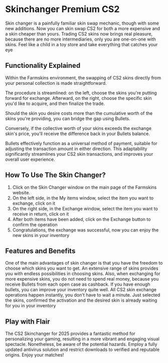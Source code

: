 # Skinchanger Premium CS2 
Skin changer is a painfully familiar skin swap mechanic, though with some new additions. Now you can skin swap CS2 for both a more expensive and a skin cheaper than yours.
Trading CS2 skins now brings real pleasure, because there are no more intermediaries, only you are one-on-one with skins. Feel like
a child in a toy store and take everything that catches your eye


## Functionality Explained

Within the Farmskins environment, the swapping of CS2 skins directly from your personal collection is made straightforward.

The procedure is streamlined: on the left, choose the skins you're putting forward for exchange. Afterward, on the right, choose the specific skin you'd like to acquire, and then finalize the trade.

Should the skin you desire costs more than the cumulative worth of the skins you're providing, you can bridge the gap using Bullets.

Conversely, if the collective worth of your skins exceeds the exchange skin's price, you'll receive the difference back in your Bullets balance.

Bullets effectively function as a universal method of payment, suitable for adjusting the transaction amount in either direction. This adaptability significantly streamlines your CS2 skin transactions, and improves your overall user experience.

## How To Use The Skin Changer?
1. Click on the Skin Changer window on the main page of the Farmskins website.
2. On the left side, in the My items window, select the item you want to exchange, click on it
3. On the right side, in the Exchange window, select the item you want to receive in return, click on it
4. After both items have been added, click on the Exchange button to confirm the operation
5. Congratulations, the exchange was successful, now you can enjoy the new skins in your inventory
## Features and Benefits
One of the main advantages of skin changer is that you have the freedom to choose which skins you want to get. An extensive
range of skins provides you with endless possibilities in choosing skins.
Also, when exchanging for more expensive skins, you do not need to spend real money, because you receive Bullets from each
open case as cashback. If you have enough bullets, you can improve your inventory quite well.
All CS2 skin exchange operations happen instantly, you don't have to wait a minute. Just selected the skins, confirmed the
activation and the desired skin is already waiting for you in your inventory

## Play with Flair

The CS2 Skinchanger for 2025 provides a fantastic method for personalizing your gaming, resulting in a more vibrant and engaging visual spectacle. Nonetheless, be aware of the potential hazards. Employ a fully updated antivirus solution and restrict downloads to verified and reputable origins. Enjoy your matches!
